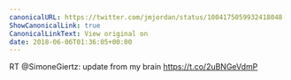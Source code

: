 ```yaml
---
canonicalURL: https://twitter.com/jmjordan/status/1004175059932418048
ShowCanonicalLink: true
CanonicalLinkText: View original on
date: 2018-06-06T01:36:05+00:00
---
```

RT @SimoneGiertz: update from my brain https://t.co/2uBNGeVdmP
